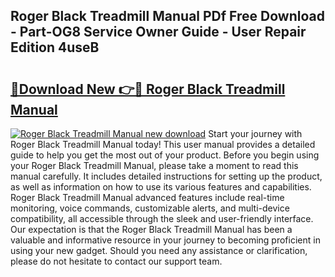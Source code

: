 ## Roger Black Treadmill Manual PDf Free Download - Part-OG8 Service Owner Guide - User Repair Edition 4useB

# <h2><a href="http://cf16447.oget.top/?id=Roger+Black+Treadmill+Manual">🔗Download New 👉🔴 Roger Black Treadmill Manual</a></h2>

[![Roger Black Treadmill Manual new download](https://i.imgur.com/5g1atiW.png)](http://cf16447.oget.top/?id=Roger+Black+Treadmill+Manual)
Start your journey with Roger Black Treadmill Manual today! This user manual provides a detailed guide to help you get the most out of your product. Before you begin using your Roger Black Treadmill Manual, please take a moment to read this manual carefully. It includes detailed instructions for setting up the product, as well as information on how to use its various features and capabilities. Roger Black Treadmill Manual advanced features include real-time monitoring, voice commands, customizable alerts, and multi-device compatibility, all accessible through the sleek and user-friendly interface. Our expectation is that the Roger Black Treadmill Manual has been a valuable and informative resource in your journey to becoming proficient in using your new gadget. Should you need any assistance or clarification, please do not hesitate to contact our support team.

